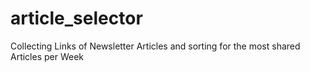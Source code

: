 # article_selector
Collecting Links of Newsletter Articles and sorting for the most shared Articles per Week
